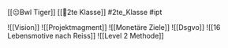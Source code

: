 [[😐Bwl Tiger]] [[🥲2te Klasse]] #2te_Klasse #ipt 


![[Vision]]
![[Projektmagment]]
![[Monetäre Ziele]]
![[Dsgvo]]
![[16 Lebensmotive nach Reiss]]
![[Level 2 Methode]]